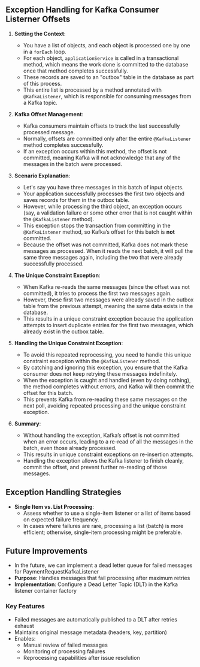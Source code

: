 ## Exception Handling for Kafka Consumer Listerner Offsets

1. **Setting the Context**:
   - You have a list of objects, and each object is processed one by one in a `forEach` loop.
   - For each object, `applicationService` is called in a transactional method, which means the work done is committed to the database once that method completes successfully.
   - These records are saved to an "outbox" table in the database as part of this process.
   - This entire list is processed by a method annotated with `@KafkaListener`, which is responsible for consuming messages from a Kafka topic.

2. **Kafka Offset Management**:
   - Kafka consumers maintain offsets to track the last successfully processed message.
   - Normally, offsets are committed only after the entire `@KafkaListener` method completes successfully.
   - If an exception occurs within this method, the offset is not committed, meaning Kafka will not acknowledge that any of the messages in the batch were processed.

3. **Scenario Explanation**:
   - Let's say you have three messages in this batch of input objects.
   - Your application successfully processes the first two objects and saves records for them in the outbox table.
   - However, while processing the third object, an exception occurs (say, a validation failure or some other error that is not caught within the `@KafkaListener` method).
   - This exception stops the transaction from committing in the `@KafkaListener` method, so Kafka’s offset for this batch is **not** committed.
   - Because the offset was not committed, Kafka does not mark these messages as processed. When it reads the next batch, it will pull the same three messages again, including the two that were already successfully processed.

4. **The Unique Constraint Exception**:
   - When Kafka re-reads the same messages (since the offset was not committed), it tries to process the first two messages again.
   - However, these first two messages were already saved in the outbox table from the previous attempt, meaning the same data exists in the database.
   - This results in a unique constraint exception because the application attempts to insert duplicate entries for the first two messages, which already exist in the outbox table.

5. **Handling the Unique Constraint Exception**:
   - To avoid this repeated reprocessing, you need to handle this unique constraint exception within the `@KafkaListener` method.
   - By catching and ignoring this exception, you ensure that the Kafka consumer does not keep retrying these messages indefinitely.
   - When the exception is caught and handled (even by doing nothing), the method completes without errors, and Kafka will then commit the offset for this batch.
   - This prevents Kafka from re-reading these same messages on the next poll, avoiding repeated processing and the unique constraint exception.

6. **Summary**:
   - Without handling the exception, Kafka’s offset is not committed when an error occurs, leading to a re-read of all the messages in the batch, even those already processed.
   - This results in unique constraint exceptions on re-insertion attempts.
   - Handling the exception allows the Kafka listener to finish cleanly, commit the offset, and prevent further re-reading of those messages.


## Exception Handling Strategies
- **Single Item vs. List Processing**: 
  - Assess whether to use a single-item listener or a list of items based on expected failure frequency.
  - In cases where failures are rare, processing a list (batch) is more efficient; otherwise, single-item processing might be preferable.

## Future Improvements
- In the future, we can implement a dead letter queue for failed messages for PaymentRequestKafkaListener
- **Purpose**: Handles messages that fail processing after maximum retries
- **Implementation**: Configure a Dead Letter Topic (DLT) in the Kafka listener container factory

### Key Features
- Failed messages are automatically published to a DLT after retries exhaust
- Maintains original message metadata (headers, key, partition)
- Enables:
  - Manual review of failed messages
  - Monitoring of processing failures
  - Reprocessing capabilities after issue resolution